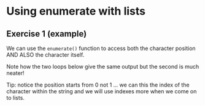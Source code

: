 # Using enumerate with lists
## Exercise 1 (example)

We can use the `enumerate()` function to access both the character position AND ALSO the character itself.

Note how the two loops below give the same output but the second is much neater!

Tip: notice the position starts from 0 not 1 ... we can this the index of the character within the string and we will use indexes more when we come on to lists.